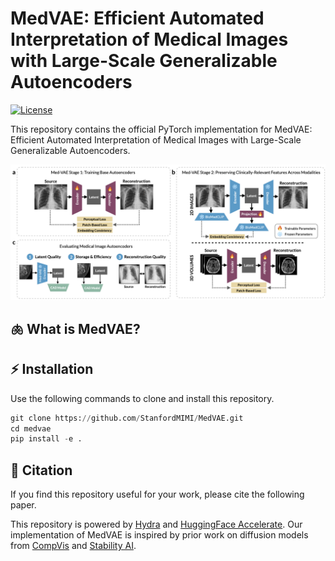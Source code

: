 # MedVAE: Efficient Automated Interpretation of Medical Images with Large-Scale Generalizable Autoencoders
[![License](https://img.shields.io/github/license/stanfordmimi/medvae?style=for-the-badge)](LICENSE)

This repository contains the official PyTorch implementation for MedVAE: Efficient Automated Interpretation of Medical Images with Large-Scale Generalizable Autoencoders.

![Overview](assets/overview.png "")

## 🫁 What is MedVAE?


## ⚡️ Installation
Use the following commands to clone and install this repository.
```python
git clone https://github.com/StanfordMIMI/MedVAE.git
cd medvae
pip install -e .
```

## 📎 Citation
If you find this repository useful for your work, please cite the following paper.

This repository is powered by [Hydra](https://github.com/facebookresearch/hydra) and [HuggingFace Accelerate](https://github.com/huggingface/accelerate). Our implementation of MedVAE is inspired by prior work on diffusion models from [CompVis](https://github.com/CompVis/latent-diffusion) and [Stability AI](https://github.com/Stability-AI/stablediffusion).